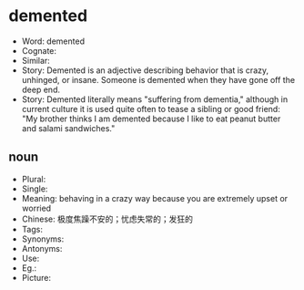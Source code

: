 # demented

- Word: demented
- Cognate: 
- Similar: 
- Story: Demented is an adjective describing behavior that is crazy, unhinged, or insane. Someone is demented when they have gone off the deep end.
- Story: Demented literally means "suffering from dementia," although in current culture it is used quite often to tease a sibling or good friend: "My brother thinks I am demented because I like to eat peanut butter and salami sandwiches."

## noun

- Plural: 
- Single: 
- Meaning: behaving in a crazy way because you are extremely upset or worried
- Chinese: 极度焦躁不安的；忧虑失常的；发狂的
- Tags: 
- Synonyms: 
- Antonyms: 
- Use: 
- Eg.: 
- Picture: 

